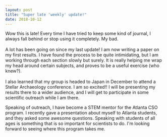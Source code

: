 ```yaml
---
layout: post
title: "Super late 'weekly' update!"
date: 2018-10-12
---
```


Wow this is late! Every time I have tried to keep some kind of journal, I always fall behind or stop using it completely. My bad.
<br>
<br>
A lot has been going on since my last update! I am now writing a paper on my first results. I have found the process to be quite intimidating, but I am working through each section slowly but surely. It is really helping me wrap my head around certain subjects, and proves to be a useful exercise (who knew?).
<br>
<br>
I also learned that my group is headed to Japan in December to attend a Stellar Archaeology conference. I am so excited!! I will be presenting my results there to a wider audience, and I will get to participate in some scientific outreach while I am there.

Speaking of outreach, I have become a STEM mentor for the Atlanta CSO program. I recently gave a presentation about myself to Atlanta students, and they asked some awesome questions. Speaking with students of all ages is something that is so important for scientists to do. I'm looking forward to seeing where this program takes me.
<br>
<br>
<br>
<br>
<br>
<br>
<script id="dsq-count-scr" src="//https-drenniks-github-io.disqus.com/count.js" async></script>